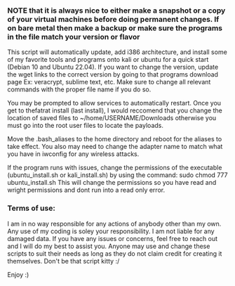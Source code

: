 ### NOTE that it is always nice to either make a snapshot or a copy of your virtual machines before doing permanent changes. If on bare metal then make a backup or make sure the programs in the file match your version or flavor 

This script will automatically update, add i386 architecture, and install some of my favorite tools and programs onto kali or ubuntu for a quick start (Debian 10 and Ubuntu 22.04). If you want to change the version, update the wget links to the correct version by going to that programs download page Ex: veracrypt, sublime text, etc. Make sure to change all relevant commands with the proper file name if you do so.

You may be prompted to allow services to automatically restart. Once you get to thefatrat install (last install), I would reccomend that you change the location of saved files to ~/home/USERNAME/Downloads otherwise you must go into the root user files to locate the payloads.

Move the .bash_aliases to the home directory and reboot for the aliases to take effect. You also may need to change the adapter name to match what you have in iwconfig for any wireless attacks. 

If the program runs with issues, change the permissions of the executable (ubuntu_install.sh or kali_install.sh) by using the command: 
sudo chmod 777 ubuntu_install.sh
This will change the permissions so you have read and wright permissions and dont run into a read only error.

### Terms of use:
I am in no way responsible for any actions of anybody other than my own. Any use of my coding is soley your responsibility. I am not liable for any damaged data. If you have any issues or concerns, feel free to reach out and I will do my best to assist you. Anyone may use and change these scripts to suit their needs as long as they do not claim credit for creating it themselves. Don't be that script kitty :/ 


Enjoy :)
